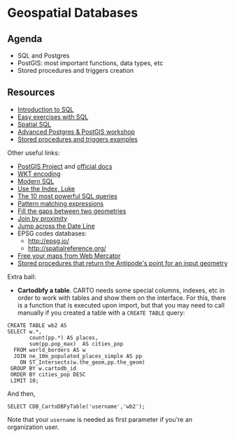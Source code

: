 Geospatial Databases
=====================

## Agenda

* SQL and Postgres
* PostGIS: most important functions, data types, etc
* Stored procedures and triggers creation

## Resources

* [Introduction to  SQL](https://docs.google.com/a/cartodb.com/presentation/d/1LRa6HHdtUCrxl7Kh4wjgTktkigoihVekuhwH-dW5jv8/edit?usp=sharing)
* [Easy exercises with SQL](exercises/sql-easy.md)
* [Spatial SQL](exercises/sql-spatial.md)
* [Advanced Postgres & PostGIS workshop](exercises/sql-advanced.md)
* [Stored procedures and triggers examples](exercises/sql_stored_procedures.md)

Other useful links:

* [PostGIS Project](http://postgis.net/) and [official docs](http://postgis.net/docs/manual-2.2/)
* [WKT encoding](https://en.wikipedia.org/wiki/Well-known_text) 
* [Modern SQL](http://modern-sql.com/slides) 
* [Use the Index, Luke](http://use-the-index-luke.com)
* [The 10 most powerful SQL queries](https://www.youtube.com/watch?v=ZLvT8lQit80) 
* [Pattern matching expressions](https://www.postgresql.org/docs/9.5/static/functions-matching.html)
* [Fill the gaps between two geometries](http://bl.ocks.org/jsanz/60050dbfe104da69f15e)
* [Join by proximity](http://bl.ocks.org/jsanz/5f7ac01cc6c720c71610c74917d821aa)
* [Jump across the Date Line](https://carto.com/blog/jets-and-datelines)
* EPSG codes databases:
  * http://epsg.io/
  * http://spatialreference.org/
* [Free your maps from Web Mercator](https://carto.com/blog/free-your-maps-web-mercator/)
* [Stored procedures that return the Antipode's point for an input geometry](https://github.com/geoinquietosvlc/antipodes-map/blob/master/pgsql/funciones.sql)

Extra ball: 

* **Cartodbfy a table**. CARTO needs some special columns, indexes, etc in order to work with tables and show them on the interface.
 For this, there is a function that is executed upon import, but that you may need to call manually if you created a table with a `CREATE TABLE` query: 

```
CREATE TABLE wb2 AS
SELECT w.*,
       count(pp.*) AS places,
       sum(pp.pop_max)  AS cities_pop
  FROM world_borders AS w
  JOIN ne_10m_populated_places_simple AS pp
    ON ST_Intersects(w.the_geom,pp.the_geom)
 GROUP BY w.cartodb_id
 ORDER BY cities_pop DESC
 LIMIT 10;
``` 

And then, 

```
SELECT CDB_CartoDBFyTable('username','wb2');
``` 

Note that your `username` is needed as first parameter if you're an organization user. 
